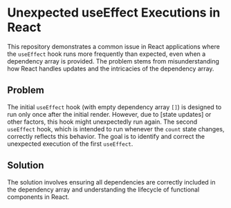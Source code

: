 # Unexpected useEffect Executions in React

This repository demonstrates a common issue in React applications where the `useEffect` hook runs more frequently than expected, even when a dependency array is provided.  The problem stems from misunderstanding how React handles updates and the intricacies of the dependency array.

## Problem

The initial `useEffect` hook (with empty dependency array `[]`) is designed to run only once after the initial render.  However, due to [state updates] or other factors, this hook might unexpectedly run again.  The second `useEffect` hook, which is intended to run whenever the `count` state changes, correctly reflects this behavior.  The goal is to identify and correct the unexpected execution of the first `useEffect`.

## Solution

The solution involves ensuring all dependencies are correctly included in the dependency array and understanding the lifecycle of functional components in React.